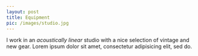 ```yaml
---
layout: post
title: Equipment
pic: /images/studio.jpg
---
```


I work in an _acoustically linear_ studio with a nice selection of vintage and new gear. Lorem ipsum dolor sit amet, consectetur adipisicing elit, sed do.
